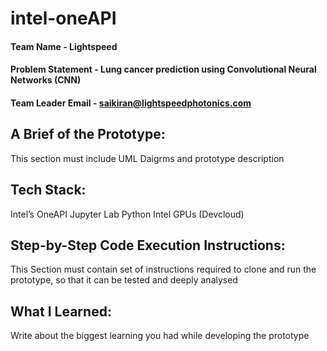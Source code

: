 # intel-oneAPI

#### Team Name - Lightspeed
#### Problem Statement - Lung cancer prediction using Convolutional Neural Networks (CNN)​
#### Team Leader Email - saikiran@lightspeedphotonics.com

## A Brief of the Prototype:
  This section must include UML Daigrms and prototype description
  
## Tech Stack: 
   Intel’s OneAPI Jupyter Lab
   Python
   Intel GPUs (Devcloud)
   
## Step-by-Step Code Execution Instructions:
  This Section must contain set of instructions required to clone and run the prototype, so that it can be tested and deeply analysed
  
## What I Learned:
   Write about the biggest learning you had while developing the prototype
